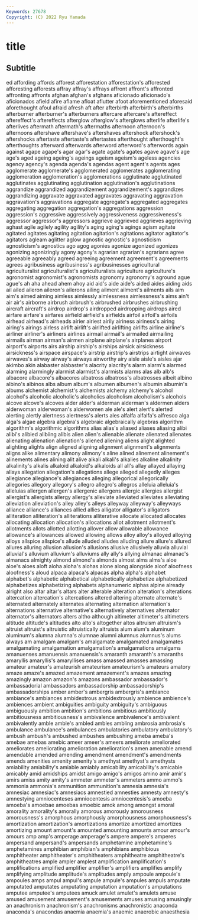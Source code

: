 ```yaml
---
Keywords: 27678
Copyright: (C) 2022 Ryu Yamada
---
```



# title

## Subtitle
ed affording affords afforest afforestation
afforestation's afforested afforesting afforests affray affray's affrays affront affront's affronted
affronting affronts afghan afghan's afghans aficionado aficionado's aficionados afield afire
aflame afloat aflutter afoot aforementioned aforesaid aforethought afoul afraid afresh
aft after afterbirth afterbirth's afterbirths afterburner afterburner's afterburners aftercare aftercare's
aftereffect aftereffect's aftereffects afterglow afterglow's afterglows afterlife afterlife's afterlives aftermath
aftermath's aftermaths afternoon afternoon's afternoons aftershave aftershave's aftershaves aftershock aftershock's
aftershocks aftertaste aftertaste's aftertastes afterthought afterthought's afterthoughts afterward afterwards afterword
afterword's afterwords again against agape agape's agar agar's agate agate's
agates agave agave's age age's aged ageing ageing's ageings ageism
ageism's ageless agencies agency agency's agenda agenda's agendas agent agent's
agents ages agglomerate agglomerate's agglomerated agglomerates agglomerating agglomeration agglomeration's agglomerations
agglutinate agglutinated agglutinates agglutinating agglutination agglutination's agglutinations aggrandize aggrandized aggrandizement
aggrandizement's aggrandizes aggrandizing aggravate aggravated aggravates aggravating aggravation aggravation's aggravations
aggregate aggregate's aggregated aggregates aggregating aggregation aggregation's aggregations aggression aggression's
aggressive aggressively aggressiveness aggressiveness's aggressor aggressor's aggressors aggrieve aggrieved aggrieves
aggrieving aghast agile agilely agility agility's aging aging's agings agism
agitate agitated agitates agitating agitation agitation's agitations agitator agitator's agitators
agleam aglitter aglow agnostic agnostic's agnosticism agnosticism's agnostics ago agog
agonies agonize agonized agonizes agonizing agonizingly agony agony's agrarian agrarian's
agrarians agree agreeable agreeably agreed agreeing agreement agreement's agreements agrees
agribusiness agribusiness's agribusinesses agricultural agriculturalist agriculturalist's agriculturalists agriculture agriculture's agronomist
agronomist's agronomists agronomy agronomy's aground ague ague's ah aha ahead
ahem ahoy aid aid's aide aide's aided aides aiding aids
ail ailed aileron aileron's ailerons ailing ailment ailment's ailments ails
aim aim's aimed aiming aimless aimlessly aimlessness aimlessness's aims ain't
air air's airborne airbrush airbrush's airbrushed airbrushes airbrushing aircraft aircraft's
airdrop airdrop's airdropped airdropping airdrops aired airfare airfare's airfares airfield
airfield's airfields airfoil airfoil's airfoils airhead airhead's airheads airier airiest
airily airiness airiness's airing airing's airings airless airlift airlift's airlifted
airlifting airlifts airline airline's airliner airliner's airliners airlines airmail airmail's
airmailed airmailing airmails airman airman's airmen airplane airplane's airplanes airport
airport's airports airs airship airship's airships airsick airsickness airsickness's airspace
airspace's airstrip airstrip's airstrips airtight airwaves airwaves's airway airway's airways
airworthy airy aisle aisle's aisles ajar akimbo akin alabaster alabaster's
alacrity alacrity's alarm alarm's alarmed alarming alarmingly alarmist alarmist's alarmists
alarms alas alb alb's albacore albacore's albacores albatross albatross's albatrosses
albeit albino albino's albinos albs album album's albumen albumen's albumin
albumin's albums alchemist alchemist's alchemists alchemy alchemy's alcohol alcohol's alcoholic
alcoholic's alcoholics alcoholism alcoholism's alcohols alcove alcove's alcoves alder alder's
alderman alderman's aldermen alders alderwoman alderwoman's alderwomen ale ale's alert
alert's alerted alerting alertly alertness alertness's alerts ales alfalfa alfalfa's
alfresco alga alga's algae algebra algebra's algebraic algebraically algebras algorithm
algorithm's algorithmic algorithms alias alias's aliased aliases aliasing alibi alibi's
alibied alibiing alibis alien alien's alienable alienate alienated alienates alienating
alienation alienation's aliened aliening aliens alight alighted alighting alights align
aligned aligning alignment alignment's alignments aligns alike alimentary alimony alimony's
aline alined alinement alinement's alinements alines alining alit alive alkali
alkali's alkalies alkaline alkalinity alkalinity's alkalis alkaloid alkaloid's alkaloids all
all's allay allayed allaying allays allegation allegation's allegations allege alleged
allegedly alleges allegiance allegiance's allegiances alleging allegorical allegorically allegories allegory
allegory's allegro allegro's allegros alleluia alleluia's alleluias allergen allergen's allergenic
allergens allergic allergies allergist allergist's allergists allergy allergy's alleviate alleviated
alleviates alleviating alleviation alleviation's alley alley's alleys alleyway alleyway's alleyways
alliance alliance's alliances allied allies alligator alligator's alligators alliteration alliteration's
alliterations alliterative allocate allocated allocates allocating allocation allocation's allocations allot
allotment allotment's allotments allots allotted allotting allover allow allowable allowance
allowance's allowances allowed allowing allows alloy alloy's alloyed alloying alloys
allspice allspice's allude alluded alludes alluding allure allure's allured allures
alluring allusion allusion's allusions allusive allusively alluvia alluvial alluvial's alluvium
alluvium's alluviums ally ally's allying almanac almanac's almanacs almighty almond
almond's almonds almost alms alms's aloe aloe's aloes aloft aloha
aloha's alohas alone along alongside aloof aloofness aloofness's aloud alpaca
alpaca's alpacas alpha alpha's alphabet alphabet's alphabetic alphabetical alphabetically alphabetize
alphabetized alphabetizes alphabetizing alphabets alphanumeric alphas alpine already alright also
altar altar's altars alter alterable alteration alteration's alterations altercation altercation's
altercations altered altering alternate alternate's alternated alternately alternates alternating alternation
alternation's alternations alternative alternative's alternatively alternatives alternator alternator's alternators alters
altho although altimeter altimeter's altimeters altitude altitude's altitudes alto alto's
altogether altos altruism altruism's altruist altruist's altruistic altruistically altruists alum
alum's aluminum aluminum's alumna alumna's alumnae alumni alumnus alumnus's alums
always am amalgam amalgam's amalgamate amalgamated amalgamates amalgamating amalgamation amalgamation's
amalgamations amalgams amanuenses amanuensis amanuensis's amaranth amaranth's amaranths amaryllis amaryllis's
amaryllises amass amassed amasses amassing amateur amateur's amateurish amateurism amateurism's
amateurs amatory amaze amaze's amazed amazement amazement's amazes amazing amazingly
amazon amazon's amazons ambassador ambassador's ambassadorial ambassadors ambassadorship ambassadorship's ambassadorships
amber amber's ambergris ambergris's ambiance ambiance's ambiances ambidextrous ambidextrously ambience
ambience's ambiences ambient ambiguities ambiguity ambiguity's ambiguous ambiguously ambition ambition's
ambitions ambitious ambitiously ambitiousness ambitiousness's ambivalence ambivalence's ambivalent ambivalently amble
amble's ambled ambles ambling ambrosia ambrosia's ambulance ambulance's ambulances ambulatories
ambulatory ambulatory's ambush ambush's ambushed ambushes ambushing ameba ameba's amebae
amebas amebic ameer ameer's ameers ameliorate ameliorated ameliorates ameliorating amelioration
amelioration's amen amenable amend amendable amended amending amendment amendment's amendments
amends amenities amenity amenity's amethyst amethyst's amethysts amiability amiability's amiable
amiably amicability amicability's amicable amicably amid amidships amidst amigo amigo's
amigos amino amir amir's amirs amiss amity amity's ammeter ammeter's
ammeters ammo ammo's ammonia ammonia's ammunition ammunition's amnesia amnesia's amnesiac
amnesiac's amnesiacs amnestied amnesties amnesty amnesty's amnestying amniocenteses amniocentesis amniocentesis's
amoeba amoeba's amoebae amoebas amoebic amok among amongst amoral amorality
amorality's amorally amorous amorously amorousness amorousness's amorphous amorphously amorphousness amorphousness's
amortization amortization's amortizations amortize amortized amortizes amortizing amount amount's amounted
amounting amounts amour amour's amours amp amp's amperage amperage's ampere
ampere's amperes ampersand ampersand's ampersands amphetamine amphetamine's amphetamines amphibian amphibian's
amphibians amphibious amphitheater amphitheater's amphitheaters amphitheatre amphitheatre's amphitheatres ample ampler
amplest amplification amplification's amplifications amplified amplifier amplifier's amplifiers amplifies amplify
amplifying amplitude amplitude's amplitudes amply ampoule ampoule's ampoules amps ampul
ampul's ampule ampule's ampules ampuls amputate amputated amputates amputating amputation
amputation's amputations amputee amputee's amputees amuck amulet amulet's amulets amuse
amused amusement amusement's amusements amuses amusing amusingly an anachronism anachronism's
anachronisms anachronistic anaconda anaconda's anacondas anaemia anaemia's anaemic anaerobic anaesthesia
